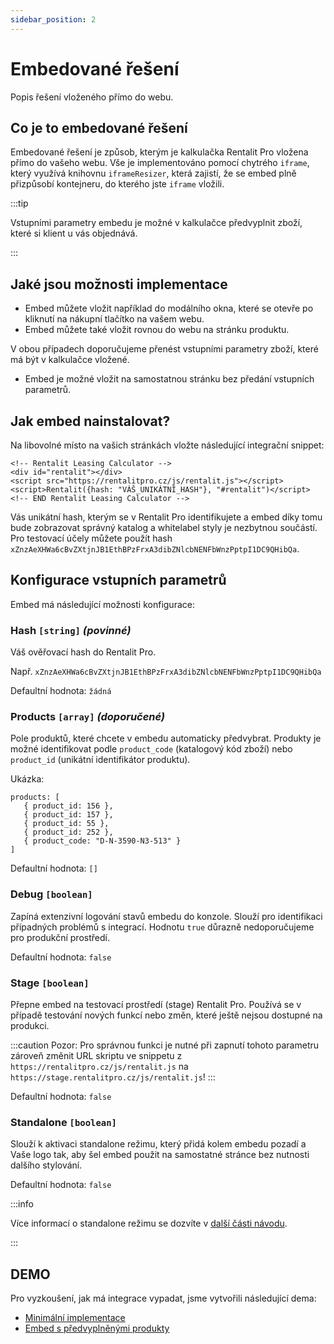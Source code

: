 ```yaml
---
sidebar_position: 2
---
```


# Embedované řešení

Popis řešení vloženého přímo do webu.

## Co je to embedované řešení

Embedované řešení je způsob, kterým je kalkulačka Rentalit Pro vložena přímo do vašeho webu. Vše je implementováno pomocí chytrého `iframe`, který využívá knihovnu `iframeResizer`, která zajistí, že se embed plně přizpůsobí kontejneru, do kterého jste `iframe` vložili.

:::tip

Vstupními parametry embedu je možné v kalkulačce předvyplnit zboží, které si klient u vás objednává.

:::

## Jaké jsou možnosti implementace

- Embed můžete vložit například do modálního okna, které se otevře po kliknutí na nákupní tlačítko na vašem webu.
- Embed můžete také vložit rovnou do webu na stránku produktu.

V obou případech doporučujeme přenést vstupními parametry zboží, které má být v kalkulačce vložené.

- Embed je možné vložit na samostatnou stránku bez předání vstupních parametrů.

## Jak embed nainstalovat?

Na libovolné místo na vašich stránkách vložte následující integrační snippet:

```
<!-- Rentalit Leasing Calculator -->
<div id="rentalit"></div>
<script src="https://rentalitpro.cz/js/rentalit.js"></script>
<script>Rentalit({hash: "VÁŠ_UNIKÁTNÍ_HASH"}, "#rentalit")</script>
<!-- END Rentalit Leasing Calculator -->
```

Vás unikátní hash, kterým se v Rentalit Pro identifikujete a embed díky tomu bude zobrazovat správný katalog a whitelabel styly je nezbytnou součástí. Pro testovací účely můžete použít hash `xZnzAeXHWa6cBvZXtjnJB1EthBPzFrxA3dibZNlcbNENFbWnzPptpI1DC9QHibQa`.

## Konfigurace vstupních parametrů

Embed má následující možnosti konfigurace:

### Hash `[string]` _(povinné)_

Váš ověřovací hash do Rentalit Pro.

Např. `xZnzAeXHWa6cBvZXtjnJB1EthBPzFrxA3dibZNlcbNENFbWnzPptpI1DC9QHibQa`

Defaultní hodnota: `žádná`

### Products `[array]` _(doporučené)_

Pole produktů, které chcete v embedu automaticky předvybrat. Produkty je možné identifikovat podle `product_code` (katalogový kód zboží) nebo `product_id` (unikátní identifikátor produktu).

Ukázka:

```
products: [
   { product_id: 156 },
   { product_id: 157 },
   { product_id: 55 },
   { product_id: 252 },
   { product_code: "D-N-3590-N3-513" }
]
```

Defaultní hodnota: `[]`

### Debug `[boolean]`

Zapíná extenzivní logování stavů embedu do konzole. Slouží pro identifikaci případných problémů s integrací. Hodnotu `true` důrazně nedoporučujeme pro produkční prostředí.

Defaultní hodnota: `false`

### Stage `[boolean]`

Přepne embed na testovací prostředí (stage) Rentalit Pro. Používá se v případě testování nových funkcí nebo změn, které ještě nejsou dostupné na produkci.

:::caution
Pozor: Pro správnou funkci je nutné při zapnutí tohoto parametru zároveň změnit URL skriptu ve snippetu z `https://rentalitpro.cz/js/rentalit.js` na `https://stage.rentalitpro.cz/js/rentalit.js`!
:::

Defaultní hodnota: `false`

### Standalone `[boolean]`

Slouží k aktivaci standalone režimu, který přidá kolem embedu pozadí a Vaše logo tak, aby šel embed použit na samostatné stránce bez nutnosti dalšího stylování.

Defaultní hodnota: `false`

:::info

Více informací o standalone režimu se dozvíte v [další části návodu](standalone-reseni).

:::

## DEMO

Pro vyzkoušení, jak má integrace vypadat, jsme vytvořili následující dema:

- [Minimální implementace](https://codepen.io/matousjanda/pen/jOmeYrZ?editors=1010)
- [Embed s předvyplněnými produkty](https://codepen.io/matousjanda/pen/MWmNeKO?editors=1010)
